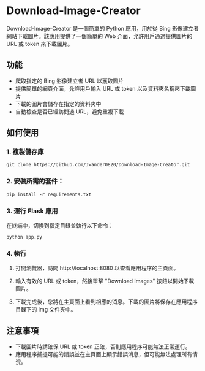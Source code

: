 # Download-Image-Creator

Download-Image-Creator 是一個簡單的 Python 應用，用於從 Bing 影像建立者網站下載圖片。該應用提供了一個簡單的 Web 介面，允許用戶通過提供圖片的 URL 或 token 來下載圖片。

## 功能
- 爬取指定的 Bing 影像建立者 URL 以獲取圖片
- 提供簡單的網頁介面，允許用戶輸入 URL 或 token 以及資料夾名稱來下載圖片
- 下載的圖片會儲存在指定的資料夾中
- 自動檢查是否已經訪問過 URL，避免重複下載


## 如何使用
### 1. 複製儲存庫
```commandline
git clone https://github.com/Jwander0820/Download-Image-Creator.git
```
### 2. 安裝所需的套件：
```commandline
pip install -r requirements.txt
```

### 3. 運行 Flask 應用
在終端中，切換到指定目錄並執行以下命令：
```commandline
python app.py
```

### 4. 執行
1. 打開瀏覽器，訪問 http://localhost:8080 以查看應用程序的主頁面。

2. 輸入有效的 URL 或 token，然後單擊 "Download Images" 按鈕以開始下載圖片。

3. 下載完成後，您將在主頁面上看到相應的消息。下載的圖片將保存在應用程序目錄下的 img 文件夾中。

## 注意事項
- 下載圖片時請確保 URL 或 token 正確，否則應用程序可能無法正常運行。
- 應用程序捕捉可能的錯誤並在主頁面上顯示錯誤消息，但可能無法處理所有情況。